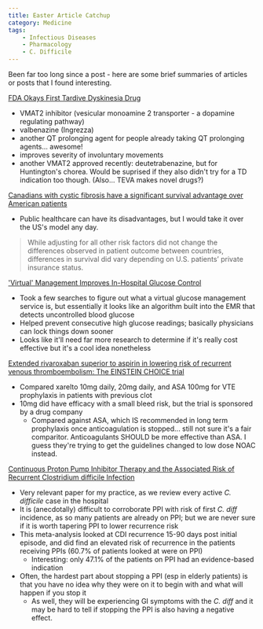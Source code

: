 ```yaml
---
title: Easter Article Catchup
category: Medicine
tags:
    - Infectious Diseases
    - Pharmacology
    - C. Difficile
---
```


Been far too long since a post - here are some brief summaries of articles or posts that I found interesting.

[FDA Okays First Tardive Dyskinesia Drug](http://www.medpagetoday.com/neurology/generalneurology/64513?xid=nl_mpt_DHE_2017-04-14&eun=g1123932d0r&pos=6)

- VMAT2 inhibitor (vesicular monoamine 2 transporter - a dopamine regulating pathway) 
- valbenazine (Ingrezza)
- another QT prolonging agent for people already taking QT prolonging agents... awesome!
- improves severity of involuntary movements
- another VMAT2 approved recently: deutetrabenazine, but for Huntington's chorea. Would be suprised if they also didn't try for a TD indication too though. (Also... TEVA makes novel drugs?)

[Canadians with cystic fibrosis have a significant survival advantage over American patients](http://www.2minutemedicine.com/canadians-with-cystic-fibrosis-have-a-significant-survival-advantage-over-american-patients/)

- Public healthcare can have its disadvantages, but I would take it over the US's model any day.
> While adjusting for all other risk factors did not change the differences observed in patient outcome between countries, differences in survival did vary depending on U.S. patients’ private insurance status.

['Virtual' Management Improves In-Hospital Glucose Control](http://www.medscape.com/viewarticle/877721)

- Took a few searches to figure out what a virtual glucose management service is, but essentially it looks like an algorithm built into the EMR that detects uncontrolled blood glucose
- Helped prevent consecutive high glucose readings; basically physicians can lock things down sooner
- Looks like it'll need far more research to determine if it's really cost effective but it's a cool idea nonetheless

[Extended rivaroxaban superior to aspirin in lowering risk of recurrent venous thromboembolism: The EINSTEIN CHOICE trial](http://www.2minutemedicine.com/extended-rivaroxaban-superior-to-aspirin-in-lowering-risk-of-recurrent-venous-thromboembolism-the-einstein-choice-trial/)

- Compared xarelto 10mg daily, 20mg daily, and ASA 100mg for VTE prophylaxis in patients with previous clot
- 10mg did have efficacy with a small bleed risk, but the trial is sponsored by a drug company
    - Compared against ASA, which IS recommended in long term prophylaxis once anticoagulation is stopped... still not sure it's a fair comparitor. Anticoagulants SHOULD be more effective than ASA. I guess they're trying to get the guidelines changed to low dose NOAC instead.

[Continuous Proton Pump Inhibitor Therapy and the Associated Risk of Recurrent Clostridium difficile Infection](http://jamanetwork.com/journals/jamainternalmedicine/fullarticle/2173095?issueno=5&quiz=1&accessHash=AB65740118B91E95BD61733C55C1AAB137896566)

- Very relevant paper for my practice, as we review every active _C. difficile_ case in the hospital
- It is (anecdotally) difficult to corroborate PPI with risk of first _C. diff_ incidence, as so many patients are already on PPI; but we are never sure if it is worth tapering PPI to lower recurrence risk
- This meta-analysis looked at CDI recurrence 15-90 days post initial episode, and did find an elevated risk of recurrence in the patients receiving PPIs (60.7% of patients looked at were on PPI)
    - Interesting: only 47.1% of the patients on PPI had an evidence-based indication
- Often, the hardest part about stopping a PPI (esp in elderly patients) is that you have no idea why they were on it to begin with and what will happen if you stop it
    - As well, they will be experiencing GI symptoms with the _C. diff_ and it may be hard to tell if stopping the PPI is also having a negative effect.